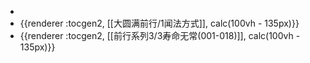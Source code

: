 -
- {{renderer :tocgen2, [[大圆满前行/1闻法方式]], calc(100vh - 135px)}}
- {{renderer :tocgen2, [[前行系列3/3寿命无常(001-018)]], calc(100vh - 135px)}}